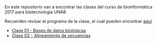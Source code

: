 En este repositorio van a encontrar las clases del curso de bioinformática 2017 para biotecnología UNAB

Recuerden revisar el programa de la clase, el cual pueden encontrar [aquí](https://github.com/bioinf-biotec/clases_bioinf/raw/master/Bioinformatica_2017_final.pdf)

- [Clase 01 - Bases de datos biológicas](https://github.com/bioinf-biotec/clases_bioinf/raw/master/c01_2017.pdf)  
- [Clase 02 - Alineamiento de secuencias](https://github.com/bioinf-biotec/clases_bioinf/raw/master/c02_2017.pdf)